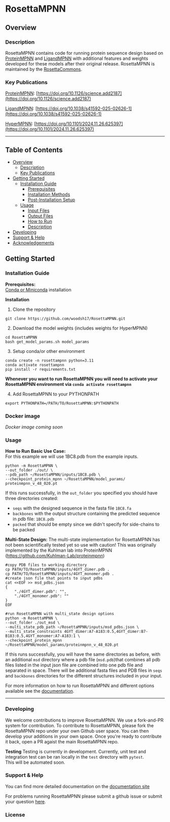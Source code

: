 # RosettaMPNN

## Overview

### Description
RosettaMPNN contains code for running protein sequence design based on [ProteinMPNN](https://github.com/dauparas/ProteinMPNN) and [LigandMPNN](https://github.com/dauparas/LigandMPNN) with additional features and weights developed for these models after their original release. RosettaMPNN is maintained by the [RosettaCommons](https://www.rosettacommons.org/). 

### Key Publications

[ProteinMPNN](https://github.com/dauparas/ProteinMPNN): [https://doi.org/10.1126/science.add2187](https://doi.org/10.1126/science.add2187)

[LigandMPNN](https://github.com/dauparas/LigandMPNN): [https://doi.org/10.1038/s41592-025-02626-1](https://doi.org/10.1038/s41592-025-02626-1)

[HyperMPNN](https://github.com/meilerlab/HyperMPNN): [https://doi.org/10.1101/2024.11.26.625397](https://doi.org/10.1101/2024.11.26.625397)

---
## Table of Contents

- [Overview](#overview)
  - [Description](#description)
  - [Key Publications](#key-publications)
- [Getting Started](#getting-started)
  - [Installation Guide](#installation-guide)
    - [Prerequisites](#prerequisites)
    - [Installation Methods](#installation-methods)
    - [Post-Installation Setup](#post-installation-setup)
  - [Usage](#usage)
    - [Input Files](#input-files)
    - [Output Files](#output-files)
    - [How to Run](#how-to-run)
    - [Description](#description)
- [Developing](#developing)
- [Support & Help](#support--help)
- [Acknowledgements](#acknowledgements)

## Getting Started
### Installation Guide

**Prerequisites:**  
[Conda or Miniconda](https://www.anaconda.com/download) installation 

**Installation**
1. Clone the repository
```
git clone https://github.com/woodsh17/RosettaMPNN.git
```
2. Download the model weights (includes weights for HyperMPNN)
```
cd RosettaMPNN
bash get_model_params.sh model_params
```
3. Setup conda/or other environment
```
conda create -n rosettampnn python=3.11
conda activate rosettampnn
pip install -r requirements.txt
```
**Whenever you want to run RosettaMPNN you will need to activate your RosettaMPNN environment via `conda activate rosettampnn`**

4. Add RosettaMPNN to your PYTHONPATH
```
export PYTHONPATH=/PATH/TO/RosettaMPNN:$PYTHONPATH
```

### Docker image
_Docker image coming soon_

### Usage

**How to Run Basic Use Case:**  
For this example we will use 1BC8.pdb from the example inputs.
```
python -m RosettaMPNN \
--out_folder ./out/ \
--pdb_path ~/RosettaMPNN/inputs/1BC8.pdb \
--checkpoint_protein_mpnn ~/RosettaMPNN/model_params/ proteinmpnn_v_48_020.pt 
```
If this runs successfully, in the `out_folder` you specified you should have three directories created:
* `seqs` with the designed sequence in the fasta file `1BC8.fa`
* `backbones` with the output structure containing the predicted sequence in pdb file: `1BC8.pdb`
* `packed` that should be empty since we didn't specify for side-chains to be packed

**Multi-State Design:** 
The multi-state implementation for RosettaMPNN has not been scientifically tested yet so use with caution! This was originally implemented by the Kuhlman lab into ProteinMPNN (https://github.com/Kuhlman-Lab/proteinmpnn)
```
#copy PDB files to working directory
cp PATH/TO/RosettaMPNN/inputs/4GYT_dimer.pdb .
cp PATH/TO/RosettaMPNN/inputs/4GYT_monomer.pdb .
#create json file that points to input pdbs
cat <<EOF >> msd_pdbs.json
{
    "./4GYT_dimer.pdb": "",
    "./4GYT_monomer.pdb": ""
}
EOF

#run RosettaMPNN with multi_state design options
python -m RosettaMPNN \
--out_folder ./out_msd \
--multi_state_pdb_path ~/RosettaMPNN/inputs/msd_pdbs.json \
--multi_state_constraints 4GYT_dimer:A7-A183:0.5,4GYT_dimer:B7-B183:0.5,4GYT_monomer:A7-A183:1 \
--checkpoint_protein_mpnn ~/RosettaMPNN/model_params/proteinmpnn_v_48_020.pt 
```
If this runs successfully, you will have the same directories as before, with an additional `msd` directory where a pdb file (`msd.pdb`)that combines all pdb files listed in the input json file are combined into one pdb file and separated in space. There will be additional fasta files and PDB files in `seqs` and `backbones` directories for the different structures included in your input. 



For more information on how to run RosettaMPNN and different options available see the [documentation]((https://woodsh17.github.io/RosettaMPNN/)). 

---
### Developing 
We welcome contributions to improve RosettaMPNN. We use a fork-and-PR system for contribution. To contribute to RosettaMPNN, please fork the RosettaMPNN repo under your own Github user space. You can then develop your additions in your own space. Once you're ready to contribute it back, open a PR agaist the main RosettaMPNN repo.

**Testing**
Testing is currently in development. Currently, unit test and integration test can be ran locally in the `test` directory with `pytest`.  
This will be automated soon. 

### Support & Help
You can find more detailed documentation on the [documentation site](https://woodsh17.github.io/RosettaMPNN/)

For problems running RosettaMPNN please submit a github issue or submit your question [here](https://rosettacommons.org/contact/). 

### License 
